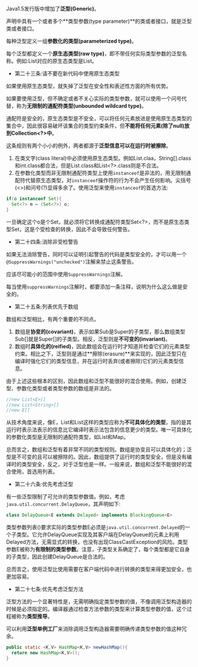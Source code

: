Java1.5发行版中增加了**泛型(Generic)**。

声明中具有一个或者多个**类型参数(type parameter)**的类或者接口，就是泛型类或者接口。

每种泛型定义一组**参数化的类型(parameterized type)**。

每个泛型都定义一个**原生态类型(raw type)**，即不带任何实际类型参数的泛型名称。例如:List<String>对应的原生态类型是List。

* 第二十三条:请不要在新代码中使用原生态类型

如果使用原生态类型，就失掉了泛型在安全性和表述性方面的所有优势。

如果要使用泛型，但不确定或者不关心实际的类型参数，就可以使用一个问号代替，称为**无限制的通配符类型(unbounded wildcard type)**。

通配符是安全的，原生态类型是不安全，可以将任何元素放进是使用原生态类型的集合中，因此很容易破坏该集合的类型约束条件，但**不能将任何元素(除了null)放到Collection<?>中**。

这条规则有两个小小的例外，两者都源于**泛型信息可以在运行时被擦除**。

1. 在类文字(class literal)中必须使用原生态类型。例如List.claa，String[].class和int.class都合法，但是List<String>.class和List<?>.class则是不合法。
2. 在参数化类型而非无限制通配符类型上使用`instanceof`是非法的，用无限制通配符代替原生态类型，对`instanceof`操作符的行为不会产生任何影响。尖括号(<>)和问号(?)显得多余了。使用泛型来使用`instanceof`的首选方法:

```java
if(o instanceof Set){
  Set<?> m = (Set<?>) o;
}
```

一旦确定这个o是个Set，就必须将它转换成通配符类型Set<?>，而不是原生态类型Set，这是个受检查的转换，因此不会导致任何警告。

* 第二十四条:消除非受检警告

如果无法消除警告，同时可以证明引起警告的代码是类型安全的，才可以用一个``@SuppressWarnings("unchecked")``注解来禁止这条警告。

应该尽可能小的范围中使用`SuppressWarnings`注解。

每当使用`suppressWarnings`注解时，都要添加一条注释，说明为什么这么做是安全的。

* 第二十五条:列表优先于数组

数组和泛型相比，有两个重要的不同点。

1. 数组是**协变的(covariant)**，表示如果Sub是Super的子类型，那么数组类型Sub[]就是Super[]的子类型。相反，泛型则是**不可变的(invariant)**。
2. 数组时**具体化的(reified)**，因此数组会在运行时才知道并检查它们的元素类型约束。相比之下，泛型则是通过**擦除(erasure)**来实现的，因此泛型只在编译时强化它们的类型信息，并在运行时丢弃(或者擦除)它们的元素类型信息。

由于上述这些根本的区别，因此数组和泛型不能很好的混合使用。例如，创建泛型、参数化类型或者类型参数的数组是非法的。

``` java
//new List<E>[]
//new List<String>[]
//new E[]
```

从技术角度来说，像E，List<E>和List<String>这样的类型应称为**不可具体化的类型**，指的是其运行时表示法表示的信息比它编译时表示法包含的信息更少的类型。唯一可具体化的参数化类型是无限制的通配符类型，如List<?>和Map<?,?>。

总而言之，数组和泛型有着非常不同的类型规则。数组是协变且可以具体化的；泛型是不可变的且可以被擦除的。因此，数组提供了运行时的类型安全，但是没有编译时的类型安全，反之，对于泛型也是一样。一般来说，数组和泛型不能很好的混合使用，首选用列表。

* 第二十六条:优先考虑泛型

有一些泛型限制了可允许的类型参数值。例如，考虑`java.util.concurrent.DelayQueue`，其声明如下:

``` java
class DelayQueue<E extends Delayed> implements BlockingQueue<E>
```

类型参数列表(<E extends Delayed>)要求实际的类型参数E必须是`java.util.concurrent.Delayed`的一个子类型。它允许DelayQueue实现及其客户端在DelayQueue的元素上利用Delayed方法，无需显式的转换，也没有出现ClassCastException的风险。类型参数E被称为**有限制的类型参数**。注意，子类型关系确定了，每个类型都是它自身的子类型，因此创建DelayQueue<Delayed>是合法的。

总而言之，使用泛型比使用需要在客户端代码中进行转换的类型来得更加安全，也更加容易。

* 第二十七条:优先考虑泛型方法

泛型方法的一个显著特性是，无需明确指定类型参数的值，不像调用泛型构造器的时候是必须指定的。编译器通过检查方法参数的类型来计算类型参数的值，这个过程被称为**类型推导**。

可以利用**泛型单例工厂**来消除调用泛型构造器需要明确传递类型参数的值这种冗余。

``` java
public static <K,V> HashMap<K,V> newHashMap(){
  return new HashMap<K,V>();
}
```

